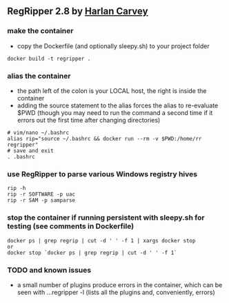 ## RegRipper 2.8 by [Harlan Carvey](https://github.com/keydet89)

### make the container
- copy the Dockerfile (and optionally sleepy.sh) to your project folder
```
docker build -t regripper .
```

### alias the container
- the path left of the colon is your LOCAL host, the right is inside the container
- adding the source statement to the alias forces the alias to re-evaluate $PWD (though you may need to run the command a second time if it errors out the first time after changing directories)
```
# vim/nano ~/.bashrc
alias rip="source ~/.bashrc && docker run --rm -v $PWD:/home/rr regripper"
# save and exit
. .bashrc
```

### use RegRipper to parse various Windows registry hives
```
rip -h
rip -r SOFTWARE -p uac
rip -r SAM -p samparse
```

### stop the container if running persistent with sleepy.sh for testing (see comments in Dockerfile)
```
docker ps | grep regrip | cut -d ' ' -f 1 | xargs docker stop
or
docker stop `docker ps | grep regrip | cut -d ' ' -f 1`
```

### TODO and known issues
- a small number of plugins produce errors in the container, which can be seen with ...regripper -l (lists all the plugins and, conveniently, errors)

